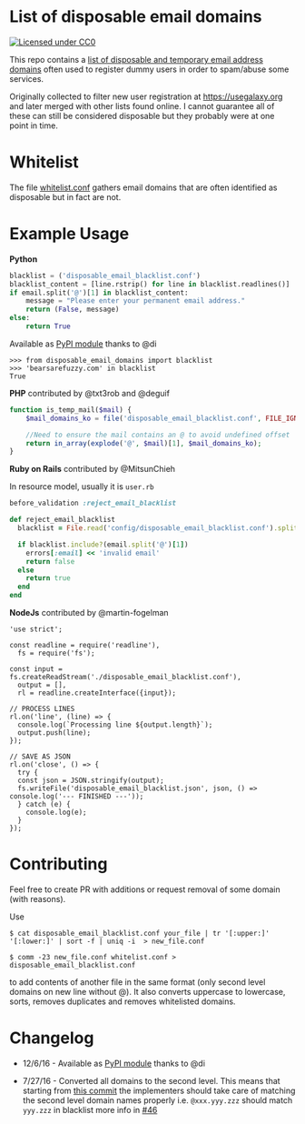 List of disposable email domains
========================

[![Licensed under CC0](https://licensebuttons.net/p/zero/1.0/88x31.png)](https://creativecommons.org/publicdomain/zero/1.0/)

This repo contains a [list of disposable and temporary email address domains](disposable_email_blacklist.conf) often used to register dummy users in order to spam/abuse some services. 

Originally collected to filter new user registration at https://usegalaxy.org and later merged with other lists found online. I cannot guarantee all of these can still be considered disposable but they probably were at one point in time.

Whitelist
=========
The file [whitelist.conf](whitelist.conf) gathers email domains that are often identified as disposable but in fact are not.

Example Usage
=============
**Python**
```Python
blacklist = ('disposable_email_blacklist.conf')
blacklist_content = [line.rstrip() for line in blacklist.readlines()]
if email.split('@')[1] in blacklist_content:
    message = "Please enter your permanent email address."
    return (False, message)
else:
    return True
```

Available as [PyPI module](https://pypi.python.org/pypi/disposable-email-domains) thanks to @di
```
>>> from disposable_email_domains import blacklist
>>> 'bearsarefuzzy.com' in blacklist
True
```

**PHP** contributed by @txt3rob and @deguif
```php
function is_temp_mail($mail) {
    $mail_domains_ko = file('disposable_email_blacklist.conf', FILE_IGNORE_NEW_LINES | FILE_SKIP_EMPTY_LINES);

    //Need to ensure the mail contains an @ to avoid undefined offset
    return in_array(explode('@', $mail)[1], $mail_domains_ko);
}
```
**Ruby on Rails** contributed by @MitsunChieh

In resource model, usually it is `user.rb`
```Ruby
before_validation :reject_email_blacklist

def reject_email_blacklist
  blacklist = File.read('config/disposable_email_blacklist.conf').split("\n")

  if blacklist.include?(email.split('@')[1])
    errors[:email] << 'invalid email'
    return false
  else
    return true
  end
end
```
**NodeJs** contributed by @martin-fogelman

```Node
'use strict';

const readline = require('readline'),
  fs = require('fs');

const input = fs.createReadStream('./disposable_email_blacklist.conf'),
  output = [],
  rl = readline.createInterface({input});

// PROCESS LINES
rl.on('line', (line) => {
  console.log(`Processing line ${output.length}`);
  output.push(line);
});

// SAVE AS JSON
rl.on('close', () => {
  try {
  const json = JSON.stringify(output);
  fs.writeFile('disposable_email_blacklist.json', json, () => console.log('--- FINISHED ---'));
  } catch (e) {
    console.log(e);
  }
});
```

Contributing
============
Feel free to create PR with additions or request removal of some domain (with reasons).

Use 

`$ cat disposable_email_blacklist.conf your_file | tr '[:upper:]' '[:lower:]' | sort -f | uniq -i  > new_file.conf`

`$ comm -23 new_file.conf whitelist.conf > disposable_email_blacklist.conf`

to add contents of another file in the same format (only second level domains on new line without @). It also converts uppercase to lowercase, sorts, removes duplicates and removes whitelisted domains.

Changelog
============

* 12/6/16 - Available as [PyPI module](https://pypi.python.org/pypi/disposable-email-domains) thanks to @di

* 7/27/16 - Converted all domains to the second level. This means that starting from [this commit](https://github.com/martenson/disposable-email-domains/commit/61ae67aacdab0b19098de2e13069d7c35b74017a) the implementers should take care of matching the second level domain names properly i.e. `@xxx.yyy.zzz` should match `yyy.zzz` in blacklist more info in [#46](https://github.com/martenson/disposable-email-domains/issues/46)
